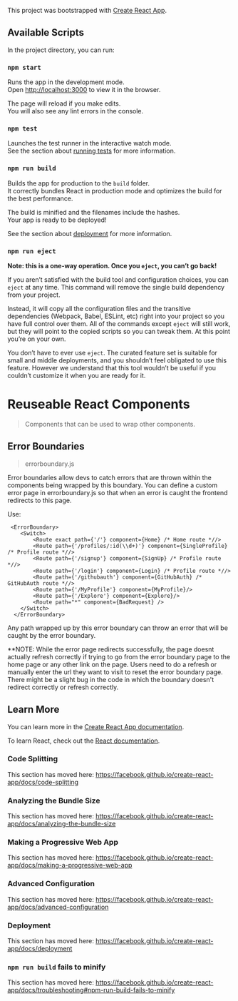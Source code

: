 This project was bootstrapped with [Create React App](https://github.com/facebook/create-react-app).

## Available Scripts

In the project directory, you can run:

### `npm start`

Runs the app in the development mode.<br>
Open [http://localhost:3000](http://localhost:3000) to view it in the browser.

The page will reload if you make edits.<br>
You will also see any lint errors in the console.

### `npm test`

Launches the test runner in the interactive watch mode.<br>
See the section about [running tests](https://facebook.github.io/create-react-app/docs/running-tests) for more information.

### `npm run build`

Builds the app for production to the `build` folder.<br>
It correctly bundles React in production mode and optimizes the build for the best performance.

The build is minified and the filenames include the hashes.<br>
Your app is ready to be deployed!

See the section about [deployment](https://facebook.github.io/create-react-app/docs/deployment) for more information.

### `npm run eject`

**Note: this is a one-way operation. Once you `eject`, you can’t go back!**

If you aren’t satisfied with the build tool and configuration choices, you can `eject` at any time. This command will remove the single build dependency from your project.

Instead, it will copy all the configuration files and the transitive dependencies (Webpack, Babel, ESLint, etc) right into your project so you have full control over them. All of the commands except `eject` will still work, but they will point to the copied scripts so you can tweak them. At this point you’re on your own.

You don’t have to ever use `eject`. The curated feature set is suitable for small and middle deployments, and you shouldn’t feel obligated to use this feature. However we understand that this tool wouldn’t be useful if you couldn’t customize it when you are ready for it.

# Reuseable React Components
> Components that can be used to wrap other components.

## Error Boundaries
> errorboundary.js

Error boundaries allow devs to catch errors that are thrown within the components being wrapped by this boundary. You can define a custom error page in errorboundary.js so that when an error is caught the frontend redirects to this page.

Use:
```
 <ErrorBoundary>
    <Switch>
        <Route exact path={'/'} component={Home} /* Home route *//>
        <Route path={'/profiles/:id(\\d+)'} component={SingleProfile} /* Profile route *//>
        <Route path={'/signup'} component={SignUp} /* Profile route *//>
        <Route path={'/login'} component={Login} /* Profile route *//>
        <Route path={'/githubauth'} component={GitHubAuth} /* GitHubAuth route *//>
        <Route path={'/MyProfile'} component={MyProfile}/>
        <Route path={'/Explore'} component={Explore}/>
        <Route path="*" component={BadRequest} />
    </Switch>
  </ErrorBoundary>
```

Any path wrapped up by this error boundary can throw an error that will be caught by the error boundary. 

**NOTE: While the error page redirects successfully, the page doesnt actually refresh correctly if trying to go from the error boundary page to the home page or any other link on the page. Users need to do a refresh or manually enter the url they want to visit to reset the error boundary page. There might be a slight bug in the code in which the boundary doesn't redirect correctly or refresh correctly.

## Learn More

You can learn more in the [Create React App documentation](https://facebook.github.io/create-react-app/docs/getting-started).

To learn React, check out the [React documentation](https://reactjs.org/).

### Code Splitting

This section has moved here: https://facebook.github.io/create-react-app/docs/code-splitting

### Analyzing the Bundle Size

This section has moved here: https://facebook.github.io/create-react-app/docs/analyzing-the-bundle-size

### Making a Progressive Web App

This section has moved here: https://facebook.github.io/create-react-app/docs/making-a-progressive-web-app

### Advanced Configuration

This section has moved here: https://facebook.github.io/create-react-app/docs/advanced-configuration

### Deployment

This section has moved here: https://facebook.github.io/create-react-app/docs/deployment

### `npm run build` fails to minify

This section has moved here: https://facebook.github.io/create-react-app/docs/troubleshooting#npm-run-build-fails-to-minify
